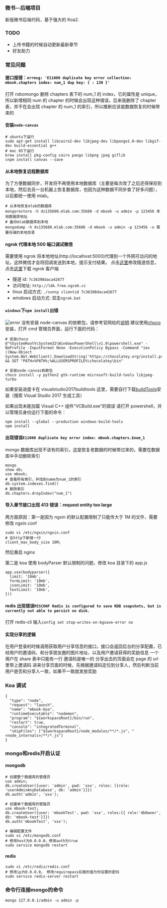 ### **微书--后端项目**

新版微书后端代码，基于强大的 Koa2.

### TODO

- 上传书籍的时候自动更新最新章节
- 好友助力

### 常见问题

#### 接口报错：`errmsg: 'E11000 duplicate key error collection: mbook.chapters index: num_1 dup key: { : 130 }'`

打开 robomongo 删除 chapters 表下的 num_1 的 index，它的属性是 unique，所以新增相同 num 的 chapter 的时候会出现这种错误，后来我删除了 chapter 表，并不在会出现 chapter 的 num_1 的索引，所以推断应该是数据恢复的时候带来的

#### 安装`node-canvas`

```
# ubuntu下运行
sudo apt-get install libcairo2-dev libjpeg-dev libpango1.0-dev libgif-dev build-essential g++
# mac OS下运行
brew install pkg-config cairo pango libpng jpeg giflib
cnpm install canvas --save
```

#### 从本地恢复远程数据库

为了方便数据同步，开发将不再使用本地数据库（主要是每次改了之后还得保存到本地，然后去另一台机器上恢复数据库，也因为这种数据不同步查了好多问题），以后都统一使用 mlab。

```
# 从本地恢复mlab的数据库
mongorestore -h ds135680.mlab.com:35680 -d mbook -u admin -p 123456 本地数据库地址
# 备份mlab数据库到本地
mongodump -h ds135680.mlab.com:35680 -d mbook -u admin -p 123456 -o 需要存储的本地目录
```

#### ngrok 代理本地 500 端口调试微信

需要使用 ngrok 将本地地址(http://localhost:5000)代理到一个外网可访问的地址，这样微信才会将回调发送到本地，提示支付结果。
点击[这里](https://www.ngrok.cc)修改隧道信息，点击[这里](https://www.ngrok.cc/download.html)下载 ngrok 客户端

- 隧道 id: `7c36398daca42677`
- 访问地址: `http://ldk.free.ngrok.cc`
- linux 启动方式: `./sunny clientid 7c36398daca42677`
- windows 启动方式: 双击`ngrok.bat`

#### `windows`下`npm install`出错

![error](https://fs.andylistudio.com/1524550988546.png)
没有安装 node-canvas 的依赖包，请参考官网给的[说明](https://github.com/Automattic/node-canvas/wiki/Installation---Windows)
建议使用[choco](https://chocolatey.org)安装，打开 cmd 管理员界面，运行下面的代码：

```
# 安装choco
@"%SystemRoot%\System32\WindowsPowerShell\v1.0\powershell.exe" -NoProfile -InputFormat None -ExecutionPolicy Bypass -Command "iex ((New-Object System.Net.WebClient).DownloadString('https://chocolatey.org/install.ps1'))" && SET "PATH=%PATH%;%ALLUSERSPROFILE%\chocolatey\bin"

# 安装node-canvas依赖包
choco install -y python2 gtk-runtime microsoft-build-tools libjpeg-turbo
```

如果安装进度卡在 visualstudio2017buildtools 这里，需要自行下载[buildTools](https://www.visualstudio.com/zh-hans/downloads/)安装（搜索 Visual Studio 2017 生成工具）

如果出现未能加载 Visual C++ 组件“VCBuild.exe”的错误
请打开 powershell，并以管理员身份运行下面的命令：

```
npm install --global --production windows-build-tools
npm install
```

#### 出现错误`E11000 duplicate key error index: mbook.chapters.$num_1`

mongo 数据库出现不该有的索引，这是恢复老数据的时候带过来的，需要在数据库中手动删除索引

```
mongo
show db;
use mbook;
# 查看所有索引，并找到name为num_1的索引
db.system.indexes.find()
# 删除索引
db.chapters.dropIndex("num_1")
```

#### 导入章节接口出现 413 错误：request entity too large

两方面原因：第一是因为 ngxin 的默认配置限制了只能传大于 1M 的文件，需要修改 ngxin.conf

```
sudo vi /etc/ngxin/ngxin.conf
# 在http下新增一行
client_max_body_size 10M;
```

然后重启 nginx

第二是 koa 使用 bodyParser 默认限制的问题，修改 koa 目录下的 app.js

```
app.use(bodyparser({
  limit: '10mb',
  formLimit: '10mb',
  jsonLimit: '10mb',
  textLimit: '10mb',
}))
```

#### redis 出现错误`MISCONF Redis is configured to save RDB snapshots, but is currently not able to persist on disk.`

打开 redis-cli 输入`config set stop-writes-on-bgsave-error no`

#### 实现分享的逻辑

在用户登录的时候调用获取用户分享信息的接口，接口会返回后台的分享配置，已经用户的邀请码、和分享朋友圈的图片地址、以及用户邀请获得的奖励信息
一个用户在 share 表中只能有一行
邀请码是唯一的
分享出去的页面会在 page 的 url 里带上邀请码
进来分享页面的时候，先根据邀请码定位到分享人，然后判断当前用户是否和分享人一致，如果不一致就发放奖励

### Koa 调试

```
{
  "type": "node",
  "request": "launch",
  "name": "mbook-koa",
  "runtimeExecutable": "nodemon",
  "program": "${workspaceRoot}/bin/run",
  "restart": true,
  "console": "integratedTerminal",
  "skipFiles": ["${workspaceRoot}/node_modules/**/*.js", "<node_internals>/**/*.js"]
}
```

### mongo和redis开启认证
#### mongodb

```shell
# 创建整个数据库的管理员
use admin;
db.createUser({user: 'admin', pwd: 'xxx', roles: [{role: 'userAdminAnyDatabase', db: 'admin'}]})
db.auth('admin', 'xxx');

# 创建单个数据库的管路员
use mbook-test;
db.createUser({user: 'mbookTest', pwd: 'xxx', roles:[{ role:'dbOwner', db: 'mbook-test'}]})
db.auth('mbookTest', 'xxx');

# 编辑配置文件
sudo vi /etc/mongodb.conf
# 修改host为0.0.0.0，修改auth为true
sudo service mongodb restart
```

#### redis
```
sudo vi /etc/redis/redis.conf
# 修改ip为0.0.0.0， 修改requirepass后面的值为你设置的密码
sudo service redis-server restart
```

### 命令行连接mongo的命令
```
mongo 127.0.0.1/admin -u admin -p
```
